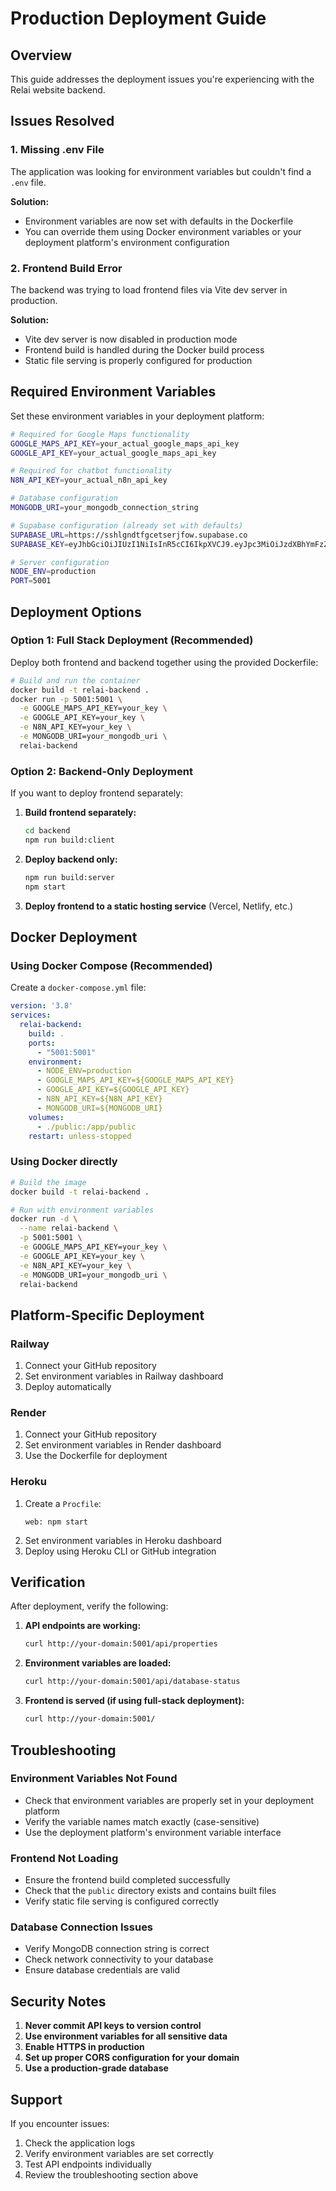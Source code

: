 # Production Deployment Guide

## Overview
This guide addresses the deployment issues you're experiencing with the Relai website backend.

## Issues Resolved

### 1. Missing .env File
The application was looking for environment variables but couldn't find a `.env` file.

**Solution:**
- Environment variables are now set with defaults in the Dockerfile
- You can override them using Docker environment variables or your deployment platform's environment configuration

### 2. Frontend Build Error
The backend was trying to load frontend files via Vite dev server in production.

**Solution:**
- Vite dev server is now disabled in production mode
- Frontend build is handled during the Docker build process
- Static file serving is properly configured for production

## Required Environment Variables

Set these environment variables in your deployment platform:

```bash
# Required for Google Maps functionality
GOOGLE_MAPS_API_KEY=your_actual_google_maps_api_key
GOOGLE_API_KEY=your_actual_google_maps_api_key

# Required for chatbot functionality
N8N_API_KEY=your_actual_n8n_api_key

# Database configuration
MONGODB_URI=your_mongodb_connection_string

# Supabase configuration (already set with defaults)
SUPABASE_URL=https://sshlgndtfgcetserjfow.supabase.co
SUPABASE_KEY=eyJhbGciOiJIUzI1NiIsInR5cCI6IkpXVCJ9.eyJpc3MiOiJzdXBhYmFzZSIsInJlZiI6InNzaGxnbmR0ZmdjZXRzZXJqZm93Iiwicm9sZSI6InNlcnZpY2Vfcm9sZSIsImlhdCI6MTc0NzkwOTkzNiwiZXhwIjoyMDYzNDg1OTM2fQ.JgQPgcUhWcIP5NQfXDBGAJbiiJ4ulbhkNhQ5b6t-lG8

# Server configuration
NODE_ENV=production
PORT=5001
```

## Deployment Options

### Option 1: Full Stack Deployment (Recommended)
Deploy both frontend and backend together using the provided Dockerfile:

```bash
# Build and run the container
docker build -t relai-backend .
docker run -p 5001:5001 \
  -e GOOGLE_MAPS_API_KEY=your_key \
  -e GOOGLE_API_KEY=your_key \
  -e N8N_API_KEY=your_key \
  -e MONGODB_URI=your_mongodb_uri \
  relai-backend
```

### Option 2: Backend-Only Deployment
If you want to deploy frontend separately:

1. **Build frontend separately:**
   ```bash
   cd backend
   npm run build:client
   ```

2. **Deploy backend only:**
   ```bash
   npm run build:server
   npm start
   ```

3. **Deploy frontend to a static hosting service** (Vercel, Netlify, etc.)

## Docker Deployment

### Using Docker Compose (Recommended)

Create a `docker-compose.yml` file:

```yaml
version: '3.8'
services:
  relai-backend:
    build: .
    ports:
      - "5001:5001"
    environment:
      - NODE_ENV=production
      - GOOGLE_MAPS_API_KEY=${GOOGLE_MAPS_API_KEY}
      - GOOGLE_API_KEY=${GOOGLE_API_KEY}
      - N8N_API_KEY=${N8N_API_KEY}
      - MONGODB_URI=${MONGODB_URI}
    volumes:
      - ./public:/app/public
    restart: unless-stopped
```

### Using Docker directly

```bash
# Build the image
docker build -t relai-backend .

# Run with environment variables
docker run -d \
  --name relai-backend \
  -p 5001:5001 \
  -e GOOGLE_MAPS_API_KEY=your_key \
  -e GOOGLE_API_KEY=your_key \
  -e N8N_API_KEY=your_key \
  -e MONGODB_URI=your_mongodb_uri \
  relai-backend
```

## Platform-Specific Deployment

### Railway
1. Connect your GitHub repository
2. Set environment variables in Railway dashboard
3. Deploy automatically

### Render
1. Connect your GitHub repository
2. Set environment variables in Render dashboard
3. Use the Dockerfile for deployment

### Heroku
1. Create a `Procfile`:
   ```
   web: npm start
   ```
2. Set environment variables in Heroku dashboard
3. Deploy using Heroku CLI or GitHub integration

## Verification

After deployment, verify the following:

1. **API endpoints are working:**
   ```bash
   curl http://your-domain:5001/api/properties
   ```

2. **Environment variables are loaded:**
   ```bash
   curl http://your-domain:5001/api/database-status
   ```

3. **Frontend is served (if using full-stack deployment):**
   ```bash
   curl http://your-domain:5001/
   ```

## Troubleshooting

### Environment Variables Not Found
- Check that environment variables are properly set in your deployment platform
- Verify the variable names match exactly (case-sensitive)
- Use the deployment platform's environment variable interface

### Frontend Not Loading
- Ensure the frontend build completed successfully
- Check that the `public` directory exists and contains built files
- Verify static file serving is configured correctly

### Database Connection Issues
- Verify MongoDB connection string is correct
- Check network connectivity to your database
- Ensure database credentials are valid

## Security Notes

1. **Never commit API keys to version control**
2. **Use environment variables for all sensitive data**
3. **Enable HTTPS in production**
4. **Set up proper CORS configuration for your domain**
5. **Use a production-grade database**

## Support

If you encounter issues:
1. Check the application logs
2. Verify environment variables are set correctly
3. Test API endpoints individually
4. Review the troubleshooting section above 